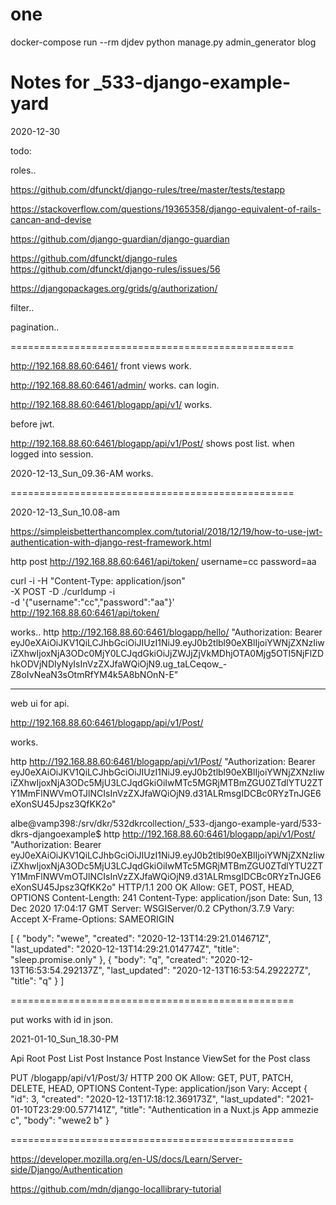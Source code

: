 
# one

  docker-compose run --rm djdev  python manage.py admin_generator blog



# Notes for _533-django-example-yard

2020-12-30

todo:

roles..

https://github.com/dfunckt/django-rules/tree/master/tests/testapp

https://stackoverflow.com/questions/19365358/django-equivalent-of-rails-cancan-and-devise

https://github.com/django-guardian/django-guardian


https://github.com/dfunckt/django-rules
https://github.com/dfunckt/django-rules/issues/56

https://djangopackages.org/grids/g/authorization/




filter..



pagination..




=================================================


http://192.168.88.60:6461/ front views work.

http://192.168.88.60:6461/admin/ works. can login. 

http://192.168.88.60:6461/blogapp/api/v1/ works.

before jwt.

http://192.168.88.60:6461/blogapp/api/v1/Post/ shows post list. when logged into session.


2020-12-13_Sun_09.36-AM works.


=================================================

2020-12-13_Sun_10.08-am 

https://simpleisbetterthancomplex.com/tutorial/2018/12/19/how-to-use-jwt-authentication-with-django-rest-framework.html


http post http://192.168.88.60:6461/api/token/ username=cc password=aa

curl  -i -H "Content-Type: application/json"  \
      -X POST -D ./curldump -i\
      -d '{"username":"cc","password":"aa"}' \
      http://192.168.88.60:6461/api/token/ 


works..
http http://192.168.88.60:6461/blogapp/hello/ "Authorization: Bearer eyJ0eXAiOiJKV1QiLCJhbGciOiJIUzI1NiJ9.eyJ0b2tlbl90eXBlIjoiYWNjZXNzIiwiZXhwIjoxNjA3ODc0MjY0LCJqdGkiOiJjZWJjZjVkMDhjOTA0Mjg5OTI5NjFlZDhkODVjNDIyNyIsInVzZXJfaWQiOjN9.ug_taLCeqow_-Z8oIvNeaN3sOtmRfYM4k5A8bNOnN-E"


_____________


web ui for api.

http://192.168.88.60:6461/blogapp/api/v1/Post/ 




works.

http http://192.168.88.60:6461/blogapp/api/v1/Post/ "Authorization: Bearer eyJ0eXAiOiJKV1QiLCJhbGciOiJIUzI1NiJ9.eyJ0b2tlbl90eXBlIjoiYWNjZXNzIiwiZXhwIjoxNjA3ODc5MjU3LCJqdGkiOiIwMTc5MGRjMTBmZGU0ZTdlYTU2ZTY1MmFlNWVmOTJlNCIsInVzZXJfaWQiOjN9.d31ALRmsgIDCBc0RYzTnJGE6eXonSU45Jpsz3QfKK2o"


albe@vamp398:/srv/dkr/532dkrcollection/_533-django-example-yard/533-dkrs-djangoexample$ http http://192.168.88.60:6461/blogapp/api/v1/Post/ "Authorization: Bearer eyJ0eXAiOiJKV1QiLCJhbGciOiJIUzI1NiJ9.eyJ0b2tlbl90eXBlIjoiYWNjZXNzIiwiZXhwIjoxNjA3ODc5MjU3LCJqdGkiOiIwMTc5MGRjMTBmZGU0ZTdlYTU2ZTY1MmFlNWVmOTJlNCIsInVzZXJfaWQiOjN9.d31ALRmsgIDCBc0RYzTnJGE6eXonSU45Jpsz3QfKK2o"
HTTP/1.1 200 OK
Allow: GET, POST, HEAD, OPTIONS
Content-Length: 241
Content-Type: application/json
Date: Sun, 13 Dec 2020 17:04:17 GMT
Server: WSGIServer/0.2 CPython/3.7.9
Vary: Accept
X-Frame-Options: SAMEORIGIN

[
    {
        "body": "wewe",
        "created": "2020-12-13T14:29:21.014671Z",
        "last_updated": "2020-12-13T14:29:21.014774Z",
        "title": "sleep.promise.only"
    },
    {
        "body": "q",
        "created": "2020-12-13T16:53:54.292137Z",
        "last_updated": "2020-12-13T16:53:54.292227Z",
        "title": "q"
    }
]


=================================================

put works with id in json.


2021-01-10_Sun_18.30-PM

Api Root Post List Post Instance
Post Instance
ViewSet for the Post class

PUT /blogapp/api/v1/Post/3/
HTTP 200 OK
Allow: GET, PUT, PATCH, DELETE, HEAD, OPTIONS
Content-Type: application/json
Vary: Accept
{
    "id": 3,
    "created": "2020-12-13T17:18:12.369173Z",
    "last_updated": "2021-01-10T23:29:00.577141Z",
    "title": "Authentication in a Nuxt.js App ammezie c",
    "body": "wewe2 b"
}


=================================================

https://developer.mozilla.org/en-US/docs/Learn/Server-side/Django/Authentication

https://github.com/mdn/django-locallibrary-tutorial


